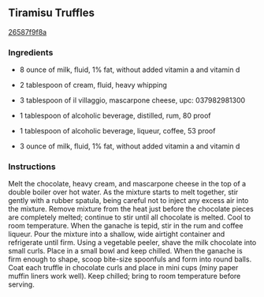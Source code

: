 ## Tiramisu Truffles

[26587f9f8a](http://www.food.com/recipe/tiramisu-truffles-124012)

### Ingredients

 - 8 ounce of milk, fluid, 1% fat, without added vitamin a and vitamin d

 - 2 tablespoon of cream, fluid, heavy whipping

 - 3 tablespoon of il villaggio, mascarpone cheese, upc: 037982981300

 - 1 tablespoon of alcoholic beverage, distilled, rum, 80 proof

 - 1 tablespoon of alcoholic beverage, liqueur, coffee, 53 proof

 - 3 ounce of milk, fluid, 1% fat, without added vitamin a and vitamin d

### Instructions

Melt the chocolate, heavy cream, and mascarpone cheese in the top of a double boiler over hot water. As the mixture starts to melt together, stir gently with a rubber spatula, being careful not to inject any excess air into the mixture. Remove mixture from the heat just before the chocolate pieces are completely melted; continue to stir until all chocolate is melted. Cool to room temperature. When the ganache is tepid, stir in the rum and coffee liqueur. Pour the mixture into a shallow, wide airtight container and refrigerate until firm. Using a vegetable peeler, shave the milk chocolate into small curls. Place in a small bowl and keep chilled. When the ganache is firm enough to shape, scoop bite-size spoonfuls and form into round balls. Coat each truffle in chocolate curls and place in mini cups (miny paper muffin liners work well). Keep chilled; bring to room temperature before serving.